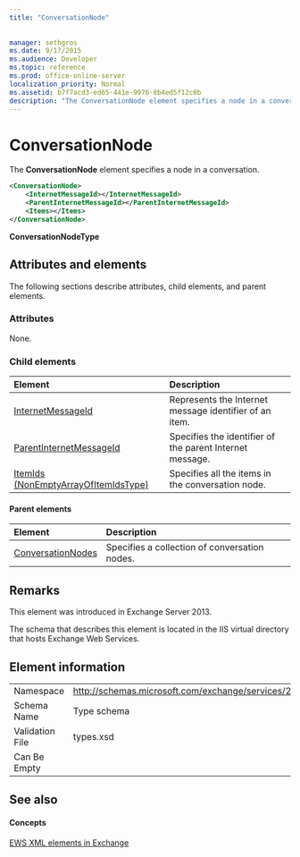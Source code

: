 ```yaml
---
title: "ConversationNode"
 
 
manager: sethgros
ms.date: 9/17/2015
ms.audience: Developer
ms.topic: reference
ms.prod: office-online-server
localization_priority: Normal
ms.assetid: b7f7acd3-ed65-441e-9976-8b4ed5f12c0b
description: "The ConversationNode element specifies a node in a conversation."
---
```


# ConversationNode

The **ConversationNode** element specifies a node in a conversation. 
  
```XML
<ConversationNode>
    <InternetMessageId></InternetMessageId>
    <ParentInternetMessageId></ParentInternetMessageId>
    <Items></Items>
</ConversationNode>
```

 **ConversationNodeType**
## Attributes and elements

The following sections describe attributes, child elements, and parent elements.
  
### Attributes

None.
  
### Child elements

|**Element**|**Description**|
|:-----|:-----|
|[InternetMessageId](internetmessageid.md) <br/> |Represents the Internet message identifier of an item.  <br/> |
|[ParentInternetMessageId](parentinternetmessageid.md) <br/> |Specifies the identifier of the parent Internet message.  <br/> |
|[ItemIds (NonEmptyArrayOfItemIdsType)](itemids-nonemptyarrayofitemidstype.md) <br/> |Specifies all the items in the conversation node.  <br/> |
   
#### Parent elements

|**Element**|**Description**|
|:-----|:-----|
|[ConversationNodes](conversationnodes.md) <br/> |Specifies a collection of conversation nodes.  <br/> |
   
## Remarks

This element was introduced in Exchange Server 2013.
  
The schema that describes this element is located in the IIS virtual directory that hosts Exchange Web Services.
  
## Element information

|||
|:-----|:-----|
|Namespace  <br/> |http://schemas.microsoft.com/exchange/services/2006/types  <br/> |
|Schema Name  <br/> |Type schema  <br/> |
|Validation File  <br/> |types.xsd  <br/> |
|Can Be Empty  <br/> ||
   
## See also

#### Concepts

[EWS XML elements in Exchange](ews-xml-elements-in-exchange.md)

